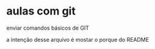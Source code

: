 # aulas com git
enviar comandos básicos de GIT

a intenção desse arquivo é mostar o porque do README


